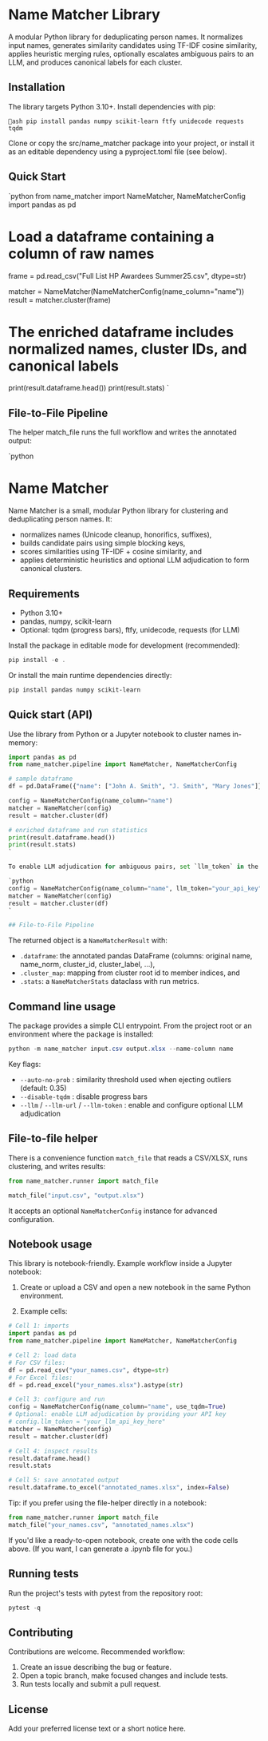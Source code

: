 # Name Matcher Library

A modular Python library for deduplicating person names. It normalizes input names, generates similarity candidates using TF-IDF cosine similarity, applies heuristic merging rules, optionally escalates ambiguous pairs to an LLM, and produces canonical labels for each cluster.

## Installation

The library targets Python 3.10+. Install dependencies with pip:

`ash
pip install pandas numpy scikit-learn ftfy unidecode requests tqdm
`

Clone or copy the src/name_matcher package into your project, or install it as an editable dependency using a pyproject.toml file (see below).

## Quick Start

`python
from name_matcher import NameMatcher, NameMatcherConfig
import pandas as pd

# Load a dataframe containing a column of raw names
frame = pd.read_csv("Full List HP Awardees Summer25.csv", dtype=str)

matcher = NameMatcher(NameMatcherConfig(name_column="name"))
result = matcher.cluster(frame)

# The enriched dataframe includes normalized names, cluster IDs, and canonical labels
print(result.dataframe.head())
print(result.stats)
`

## File-to-File Pipeline

The helper match_file runs the full workflow and writes the annotated output:

`python
# Name Matcher

Name Matcher is a small, modular Python library for clustering and deduplicating person names. It:

- normalizes names (Unicode cleanup, honorifics, suffixes),
- builds candidate pairs using simple blocking keys,
- scores similarities using TF-IDF + cosine similarity, and
- applies deterministic heuristics and optional LLM adjudication to form canonical clusters.

## Requirements

- Python 3.10+
- pandas, numpy, scikit-learn
- Optional: tqdm (progress bars), ftfy, unidecode, requests (for LLM)

Install the package in editable mode for development (recommended):

```powershell
pip install -e .
```

Or install the main runtime dependencies directly:

```powershell
pip install pandas numpy scikit-learn
```

## Quick start (API)

Use the library from Python or a Jupyter notebook to cluster names in-memory:

```python
import pandas as pd
from name_matcher.pipeline import NameMatcher, NameMatcherConfig

# sample dataframe
df = pd.DataFrame({"name": ["John A. Smith", "J. Smith", "Mary Jones"]})

config = NameMatcherConfig(name_column="name")
matcher = NameMatcher(config)
result = matcher.cluster(df)

# enriched dataframe and run statistics
print(result.dataframe.head())
print(result.stats)
`

To enable LLM adjudication for ambiguous pairs, set `llm_token` in the config:

`python
config = NameMatcherConfig(name_column="name", llm_token="your_api_key")
matcher = NameMatcher(config)
result = matcher.cluster(df)
`

## File-to-File Pipeline
```

The returned object is a `NameMatcherResult` with:
- `.dataframe`: the annotated pandas DataFrame (columns: original name, name_norm, cluster_id, cluster_label, ...),
- `.cluster_map`: mapping from cluster root id to member indices, and
- `.stats`: a `NameMatcherStats` dataclass with run metrics.

## Command line usage

The package provides a simple CLI entrypoint. From the project root or an environment where the package is installed:

```powershell
python -m name_matcher input.csv output.xlsx --name-column name
```

Key flags:

- `--auto-no-prob` : similarity threshold used when ejecting outliers (default: 0.35)
- `--disable-tqdm` : disable progress bars
- `--llm` / `--llm-url` / `--llm-token` : enable and configure optional LLM adjudication

## File-to-file helper

There is a convenience function `match_file` that reads a CSV/XLSX, runs clustering, and writes results:

```python
from name_matcher.runner import match_file

match_file("input.csv", "output.xlsx")
```

It accepts an optional `NameMatcherConfig` instance for advanced configuration.

## Notebook usage

This library is notebook-friendly. Example workflow inside a Jupyter notebook:

1) Create or upload a CSV and open a new notebook in the same Python environment.

2) Example cells:

```python
# Cell 1: imports
import pandas as pd
from name_matcher.pipeline import NameMatcher, NameMatcherConfig

# Cell 2: load data
# For CSV files:
df = pd.read_csv("your_names.csv", dtype=str)
# For Excel files:
df = pd.read_excel("your_names.xlsx").astype(str)

# Cell 3: configure and run
config = NameMatcherConfig(name_column="name", use_tqdm=True)
# Optional: enable LLM adjudication by providing your API key
# config.llm_token = "your_llm_api_key_here"
matcher = NameMatcher(config)
result = matcher.cluster(df)

# Cell 4: inspect results
result.dataframe.head()
result.stats

# Cell 5: save annotated output
result.dataframe.to_excel("annotated_names.xlsx", index=False)
```

Tip: if you prefer using the file-helper directly in a notebook:

```python
from name_matcher.runner import match_file
match_file("your_names.csv", "annotated_names.xlsx")
```

If you'd like a ready-to-open notebook, create one with the code cells above. (If you want, I can generate a .ipynb file for you.)

## Running tests

Run the project's tests with pytest from the repository root:

```powershell
pytest -q
```

## Contributing

Contributions are welcome. Recommended workflow:

1. Create an issue describing the bug or feature.
2. Open a topic branch, make focused changes and include tests.
3. Run tests locally and submit a pull request.

## License

Add your preferred license text or a short notice here.
